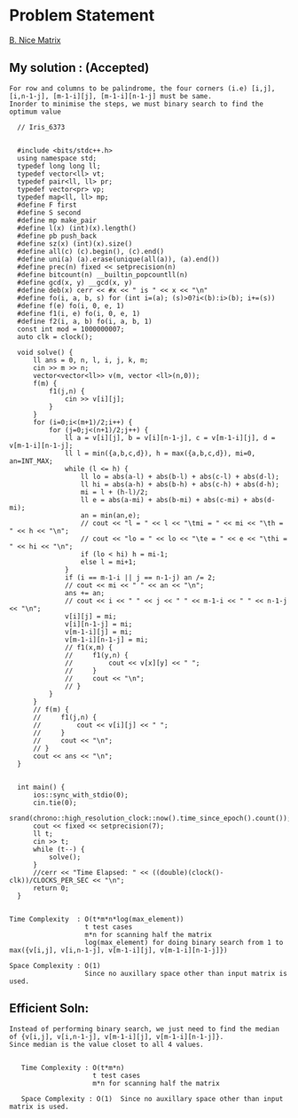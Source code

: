 # Problem Statement

[B. Nice Matrix](https://codeforces.com/contest/1422/problem/B)


## My solution :  (Accepted)

    For row and columns to be palindrome, the four corners (i.e) [i,j], [i,n-1-j], [m-1-i][j], [m-1-i][n-1-j] must be same.
    Inorder to minimise the steps, we must binary search to find the optimum value 
  
      // Iris_6373


      #include <bits/stdc++.h>
      using namespace std;
      typedef long long ll;
      typedef vector<ll> vt;
      typedef pair<ll, ll> pr;
      typedef vector<pr> vp;
      typedef map<ll, ll> mp;
      #define F first
      #define S second
      #define mp make_pair
      #define l(x) (int)(x).length()
      #define pb push_back
      #define sz(x) (int)(x).size()
      #define all(c) (c).begin(), (c).end()
      #define uni(a) (a).erase(unique(all(a)), (a).end())
      #define prec(n) fixed << setprecision(n) 
      #define bitcount(n) __builtin_popcountll(n)
      #define gcd(x, y) __gcd(x, y)
      #define deb(x) cerr << #x << " is " << x << "\n"
      #define fo(i, a, b, s) for (int i=(a); (s)>0?i<(b):i>(b); i+=(s))
      #define f(e) fo(i, 0, e, 1)
      #define f1(i, e) fo(i, 0, e, 1)
      #define f2(i, a, b) fo(i, a, b, 1)
      const int mod = 1000000007;
      auto clk = clock();

      void solve() {  
          ll ans = 0, n, l, i, j, k, m;
          cin >> m >> n;
          vector<vector<ll>> v(m, vector <ll>(n,0));
          f(m) {
              f1(j,n) {
                  cin >> v[i][j];
              }
          }
          for (i=0;i<(m+1)/2;i++) {
              for (j=0;j<(n+1)/2;j++) {
                  ll a = v[i][j], b = v[i][n-1-j], c = v[m-1-i][j], d = v[m-1-i][n-1-j];
                  ll l = min({a,b,c,d}), h = max({a,b,c,d}), mi=0, an=INT_MAX;
                  while (l <= h) {
                      ll lo = abs(a-l) + abs(b-l) + abs(c-l) + abs(d-l);
                      ll hi = abs(a-h) + abs(b-h) + abs(c-h) + abs(d-h);
                      mi = l + (h-l)/2;
                      ll e = abs(a-mi) + abs(b-mi) + abs(c-mi) + abs(d-mi);
                      an = min(an,e);
                      // cout << "l = " << l << "\tmi = " << mi << "\th = " << h << "\n";
                      // cout << "lo = " << lo << "\te = " << e << "\thi = " << hi << "\n";
                      if (lo < hi) h = mi-1;
                      else l = mi+1;
                  }
                  if (i == m-1-i || j == n-1-j) an /= 2; 
                  // cout << mi << " " << an << "\n";
                  ans += an;
                  // cout << i << " " << j << " " << m-1-i << " " << n-1-j << "\n";
                  v[i][j] = mi;
                  v[i][n-1-j] = mi;
                  v[m-1-i][j] = mi;
                  v[m-1-i][n-1-j] = mi;
                  // f1(x,m) {
                  //     f1(y,n) {
                  //         cout << v[x][y] << " ";
                  //     }
                  //     cout << "\n";
                  // }
              }
          }
          // f(m) {
          //     f1(j,n) {
          //         cout << v[i][j] << " ";
          //     }
          //     cout << "\n";
          // }
          cout << ans << "\n";
      }


      int main() {
          ios::sync_with_stdio(0);
          cin.tie(0);
          srand(chrono::high_resolution_clock::now().time_since_epoch().count());
          cout << fixed << setprecision(7);
          ll t;
          cin >> t;
          while (t--) {
              solve();
          }
          //cerr << "Time Elapsed: " << ((double)(clock()-clk))/CLOCKS_PER_SEC << "\n";
          return 0;
      }
  

    Time Complexity  : O(t*m*n*log(max_element))
                       t test cases
                       m*n for scanning half the matrix
                       log(max_element) for doing binary search from 1 to max({v[i,j], v[i,n-1-j], v[m-1-i][j], v[m-1-i][n-1-j]})

    Space Complexity : O(1)  
                       Since no auxillary space other than input matrix is used.
   
  
  
## Efficient Soln:

    Instead of performing binary search, we just need to find the median of {v[i,j], v[i,n-1-j], v[m-1-i][j], v[m-1-i][n-1-j]}.
    Since median is the value closet to all 4 values.
  
      
       Time Complexity : O(t*m*n)
                         t test cases
                         m*n for scanning half the matrix

       Space Complexity : O(1)  Since no auxillary space other than input matrix is used.
       
